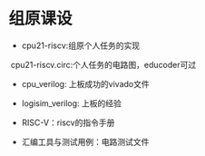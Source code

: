 # 组原课设

- cpu21-riscv:组原个人任务的实现

​		cpu21-riscv.circ:个人任务的电路图，educoder可过

- cpu_verilog: 上板成功的vivado文件

- logisim_verilog: 上板的经验

- RISC-V：riscv的指令手册

- 汇编工具与测试用例：电路测试文件

  
